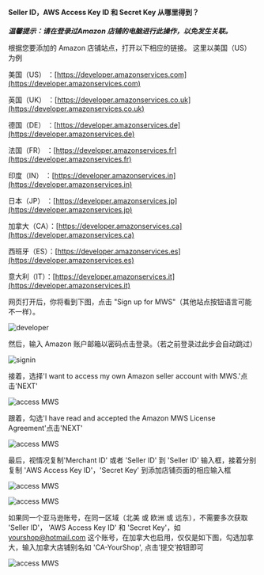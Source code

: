 #### Seller ID，AWS Access Key ID 和 Secret Key 从哪里得到？

  ***温馨提示：请在登录过Amazon 店铺的电脑进行此操作，以免发生关联。***

  根据您要添加的 Amazon 店铺站点，打开以下相应的链接。 这里以美国（US）为例

  美国（US）  ：[https://developer.amazonservices.com](https://developer.amazonservices.com)

  英国（UK）  ：[https://developer.amazonservices.co.uk](https://developer.amazonservices.co.uk)

  德国（DE）  ：[https://developer.amazonservices.de](https://developer.amazonservices.de)

  法国（FR）  ：[https://developer.amazonservices.fr](https://developer.amazonservices.fr)

  印度（IN）  ：[https://developer.amazonservices.in](https://developer.amazonservices.in)

  日本（JP）  ：[https://developer.amazonservices.jp](https://developer.amazonservices.jp)

  加拿大（CA）：[https://developer.amazonservices.ca](https://developer.amazonservices.ca)

  西班牙（ES）：[https://developer.amazonservices.es](https://developer.amazonservices.es)

  意大利（IT）：[https://developer.amazonservices.it](https://developer.amazonservices.it)
  
  网页打开后，你将看到下图，点击 "Sign up for MWS"（其他站点按钮语言可能不一样）。

  ![developer](/img/api1.png)

  然后，输入 Amazon 账户邮箱以密码点击登录。（若之前登录过此步会自动跳过）

  ![signin](/img/api0.png)

  接着，选择'I want to access my own Amazon seller account with MWS.'点击'NEXT'

  ![access MWS](/img/api2.png)

  跟着，勾选'I have read and accepted the Amazon MWS License Agreement'点击'NEXT'

  ![access MWS](/img/api4.jpg)

  最后，视情况复制'Merchant ID' 或者 'Seller ID' 到 'Seller ID' 输入框，接着分别复制 'AWS Access Key ID'，'Secret Key' 到添加店铺页面的相应输入框

  ![access MWS](/img/api3.png)

  ![access MWS](/img/api5.png)

   如果同一个亚马逊账号，在同一区域（北美 或 欧洲 或 远东），不需要多次获取 'Seller ID'， 'AWS Access Key ID' 和 'Secret Key'，如 yourshop@hotmail.com 这个账号，在加拿大也启用，仅仅是如下图，勾选加拿大，输入加拿大店铺别名如 'CA-YourShop', 点击‘提交’按钮即可

  ![access MWS](/img/api6.png)

